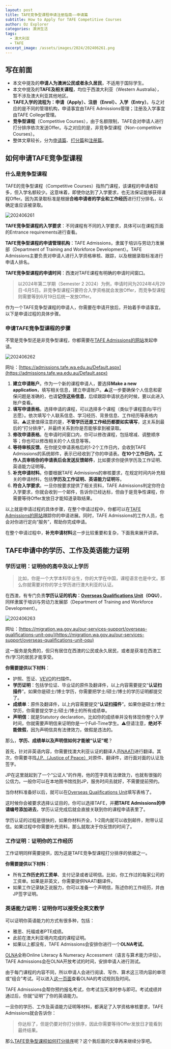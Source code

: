 ```yaml
---
layout: post
title: TAFE竞争型课程申请注册指南——申请篇
subtitle: How to Apply for TAFE Competitive Courses
author: Oz Explorer
categories: 澳洲生活
tags:
  - 澳大利亚
  - TAFE
excerpt_image: /assets/images/2024/202406261.png
---
```

## 写在前面

- 本文中提及的**申请人为澳洲公民或者永久居民**，不适用于国际学生。
- 本文中提及的**TAFE及相关课程**，均位于西澳大利亚（Western Australia），暂不涉及澳大利亚其他地区。
- **TAFE入学的流程为：申请（Apply）、注册（Enrol）、入学（Entry）**。与之对应的是不同的管理机构，申请事宜由TAFE Admissions管理；注册及入学事宜由TAFE College管理。
- **竞争型课程**（Competitive Courses），由于名额限制，TAFE会对申请人进行打分排序依次发送Offer。与之对应的是，非竞争型课程（Non-competitive Courses）。
- 整体文章较长，分为[申请篇](https://www.ozexplorers.com/澳洲生活/2024/06/26/how-to-apply-for-tafe-competitive-courses.html)、[打分篇](https://www.ozexplorers.com/澳洲生活/2024/07/01/how-to-apply-for-tafe-competitive-courses-appliant-comparisons.html)和[注册篇](https://www.ozexplorers.com/澳洲生活/2024/07/09/how-to-enrol-tafe-competitive-courses.html)。

## 如何申请TAFE竞争型课程

### 什么是竞争型课程

TAFE的竞争型课程（Competitive Courses）指热门课程，该课程的申请者较多，但入学名额较少。这意味着，即使你达到了入学要求，也无法保证能够获得课程Offer。因为其录取标准是根据**合格申请者的学业和工作经历**进行打分排名，以确定谁应该被录取。

![202406261](/assets/images/2024/202406261.png)

**TAFE竞争型课程的入学要求**：不同课程有不同的入学要求，具体可以在课程页面的Entrance requirements进行查看。

**TAFE竞争型课程的申请管理机构**：TAFE Admissions，隶属于培训与劳动力发展部（Department of Training and Workforce Development）。TAFE Admissions主要负责对申请人进行入学资格审核、跟踪，以及根据录取标准进行申请人排名。

**TAFE竞争型课程的申请时间**：西澳对TAFE课程有明确的申请时间窗口。

>以2024年第二学期（Semester 2 2024）为例，申请时间为2024年4月29日-6月5日。非竞争型课程只要符合入学资格就会发放Offer，而竞争型课程则需要等到6月19日后统一发放Offer。

作为一个TAFE竞争型课程的申请人，你需要在申请开放后，开始着手申请事宜。以下是申请过程的具体步骤。

### 申请TAFE竞争型课程的步骤

不管是竞争型还是非竞争型课程，你都需要在[TAFE Admissions的网站](https://admissions.tafe.wa.edu.au/Default.aspx)发起申请。

![202406262](/assets/images/2024/202406262.png)

网址：[https://admissions.tafe.wa.edu.au/Default.aspx](https://admissions.tafe.wa.edu.au/Default.aspx)

1. **建立申请账户**。作为一个新的课程申请人，要选择**Make a new application**，填写相关信息，建立申请账户。⚠️这一步要确保个人信息和密保问题是准确的，也请**记住这些信息**，后续跟踪申请状态的时候，要以此进入账户查看。
2. **填写申请表格**。选择申请的课程，可以选择多个课程（类似于课程意向/平行志愿）。依次填写个人联系信息、学习经历、背景信息、工作经历等表格内容。⚠️这里值得注意的是，**不管学历还是工作经历都要如实填写**，这关系到最后的“打分排序”，并最终关系到你是否能够拿到被录取。
3. **修改申请表格**。在申请时间窗口内，你可以修改课程，包括增减、调整顺序等；你也可以修改相关的个人信息等等。
4. **等待审核反馈**。在你提交申请表格后的1-2个工作日内，会收到TAFE Admissions的系统邮件，表示已经收到了你的申请表。**在10个工作日内，工作人员审核你的申请表后会发送反馈邮件**，比如要求你提供学历及工作证明、英语能力证明等。
5. **补充申请材料**。你要根据TAFE Admissions的审核要求，在规定时间内补充相关的申请材料，包括**学历及工作证明、英语能力证明**等。
6. **符合入学要求**。一旦你按要求提供了相关资料，TAFE Admissions判定你符合入学要求，你就会收到一个邮件，告诉你已经达标，但由于是竞争性课程，你需要等待Offer发放日才能知道录取结果。

以上就是申请过程的具体步骤，在整个申请过程中，你都可以在[TAFE Admissions的网站](https://admissions.tafe.wa.edu.au/Default.aspx)跟踪你的申请进展。同时，TAFE Admissions的工作人员，也会对你进行定向“服务”，帮助你完成申请。

在整个申请过程中，**补充申请材料**这一步比较重要和复杂，下面我来展开讲讲。

## TAFE申请中的学历、工作及英语能力证明

### 学历证明：证明你的高中及以上学历

>比如，你是一个大学本科毕业生，你的大学在中国，课程语言也是中文。那么你就需要对你的学士学历进行澳大利亚的认证。

在西澳，有专门负责**学历认证的机构：[Overseas Qualifications Unit](https://migration.wa.gov.au/our-services-support/overseas-qualifications-unit-oqu)（OQU）**，同样隶属于培训与劳动力发展部（Department of Training and Workforce Development）。

![202406263](/assets/images/2024/202406263.png)

网址：[https://migration.wa.gov.au/our-services-support/overseas-qualifications-unit-oqu](https://migration.wa.gov.au/our-services-support/overseas-qualifications-unit-oqu)

这一服务是免费的，但只有居住在西澳的公民或永久居民，或者是获准在西澳工作/学习的居民才能享受。

**你需要提供以下材料**：
- 护照、签证、[VEVO](https://immi.homeaffairs.gov.au/visas/already-have-a-visa/check-visa-details-and-conditions/check-conditions-online)的扫描件。
- **学历证明**：包括学位证、毕业证的原件及翻译件，以上内容需要提交“**认证扫描件**”。如果你是硕士/博士学历，你需要把学士/硕士/博士的学历证明都提交了。
- **成绩单**：原件及翻译件，以上内容需要提交“**认证扫描件**”。如果你是硕士/博士学历，你需要提交学士/硕士/博士的所有成绩单。
- **声明信**：就是Statutory declaration，比如你的成绩单并没有体现你整个入学时间，你就需要声明信来证明你是一个Full-Time学生。⚠️但请注意，**绝对不能做假**，因为声明信具有法律效力，做假是违法的。

那么，**学历、成绩单以及声明信如何才能被“认证”呢**？

首先，针对非英语内容，你需要找澳大利亚认证的翻译人员[NAATI](https://www.naati.com.au)进行翻译。其次，你需要寻找[J.P.（Justice of Peace）](https://www.ozexplorers.com/澳洲生活/2024/05/14/what-is-the-justice-of-the-peace-in-australia.html)对原件、翻译件，进行面对面的认证及签字。

JP在这里就起到了一个“公证人”的作用，他的签字具有法律效力，也就有很强的公信力。一般你可以在本地图书馆找到JP，服务时间去就好，不需要提前预约。

当你材料准备好以后，就可以在[Overseas Qualifications Unit](https://migration.wa.gov.au/our-services-support/overseas-qualifications-unit-oqu)填写表格了。

这时候你会被要求选择认证目的，你可以选择TAFE，并**把TAFE Admissions的申请编号添加进去**，学历认证完成后就会直接关联到你的课程申请表里了。

学历认证的过程是很快的，如果你材料齐全，1-2周内就可以收到邮件，附带认证信。如果过程中你需要补充资料，那么就取决于你反馈的时间了。

### 工作证明：证明你的工作经历

工作证明同样需要提供，因为这是TAFE竞争型课程打分排序的依据之一。

**你需要提供以下材料**：
- 所有**工作历史的工资单**、支付记录或者证明信。比如，你工作过的每家公司的工资单。如果是非英文，你需要提供NAATI翻译件。
- 如果工作记录缺乏说服力，你可以准备一个声明信，陈述你的工作经历，并由JP签字证明。

### 英语能力证明：证明你可以接受全英文教学

可以证明你英语能力的方式有很多种，包括：
- 雅思、托福或者PTE成绩。
- 此前在澳大利亚境内完成的课程证明。
- 如果以上都没有，TAFE Admissions会安排你进行一个**OLNA考试**。

[OLNA](https://senior-secondary.scsa.wa.edu.au/assessment/olna)全称Online Literacy & Numeracy Accessment（语言与算术能力评估）。TAFE Admissions会在OLNA开放考试的时间，安排申请人进行测试。

由于每门课程的内容不同，所以申请人会进行阅读、写作、算术这三项内容的单项或“组合”考试。可以进入[这一页面](https://senior-secondary.scsa.wa.edu.au/assessment/olna)查看OLNA的考试规则及时间。

TAFE Admissions会帮你预约报名考试，你考试当天准时参与即可。考试成绩并通过后，你就“证明”了你的英语能力。

一旦你的学历、工作及英语能力证明等材料，都满足了入学资格审核要求，TAFE Admissions就会告诉你：

>你达标了，但是仍要对你打分排序，因此你需要等待Offer发放日才能看到最终结果。

那么[TAFE竞争型课程如何打分排序](https://www.ozexplorers.com/澳洲生活/2024/07/01/how-to-apply-for-tafe-competitive-courses-appliant-comparisons.html)呢？这个我后面的文章再来继续分享吧。







